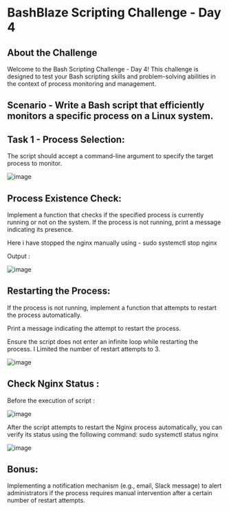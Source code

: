 # BashBlaze Scripting Challenge - Day 4

## About the Challenge 

Welcome to the Bash Scripting Challenge - Day 4! This challenge is designed to test your Bash scripting skills and problem-solving abilities in the context of process monitoring and management.

## Scenario - Write a Bash script that efficiently monitors a specific process on a Linux system. 

## Task 1 - Process Selection:

The script should accept a command-line argument to specify the target process to monitor. 


![image](https://github.com/isonalam/BashBlaze-7-Days-of-Bash-Scripting-Challenge/assets/117289524/89ff312b-b290-43f4-866d-749123293cd1)

## Process Existence Check:

Implement a function that checks if the specified process is currently running or not on the system.
If the process is not running, print a message indicating its presence.

Here i have stopped the nginx manually using - sudo systemctl stop nginx

Output :

![image](https://github.com/isonalam/BashBlaze-7-Days-of-Bash-Scripting-Challenge/assets/117289524/a32ff740-427b-4491-8b15-7ec9e8471e71)


## Restarting the Process:

If the process is not running, implement a function that attempts to restart the process automatically.

Print a message indicating the attempt to restart the process.

Ensure the script does not enter an infinite loop while restarting the process. I Limited the number of restart attempts to 3.

![image](https://github.com/isonalam/BashBlaze-7-Days-of-Bash-Scripting-Challenge/assets/117289524/d89690cc-3c85-4738-8349-d873f563ef53)


## Check Nginx Status :

Before the execution of script :

![image](https://github.com/isonalam/BashBlaze-7-Days-of-Bash-Scripting-Challenge/assets/117289524/9256626d-ed4c-47a7-a9d7-c218c7856682)


After the script attempts to restart the Nginx process automatically, you can verify its status using the following command:  sudo systemctl status nginx 

![image](https://github.com/isonalam/BashBlaze-7-Days-of-Bash-Scripting-Challenge/assets/117289524/51282502-2fda-4405-ab15-3cb877df3b31)


## Bonus:

Implementing a notification mechanism (e.g., email, Slack message) to alert administrators if the process requires manual intervention after a certain number of restart attempts.



